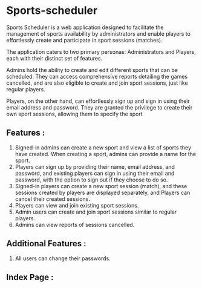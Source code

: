 # Sports-scheduler
Sports Scheduler is a web application designed to facilitate the management of sports availability by administrators and enable players to effortlessly create and participate in sport sessions (matches).

The application caters to two primary personas: Administrators and Players, each with their distinct set of features.

Admins hold the ability to create and edit different sports that can be scheduled. They can access comprehensive reports detailing the games cancelled, and are also eligible to create and join sport sessions, just like regular players.

Players, on the other hand, can effortlessly sign up and sign in using their email address and password. They are granted the privilege to create their own sport sessions, allowing them to specify the sport

**Features :**
---
1. Signed-in admins can create a new sport and view a list of sports they have created. When creating a sport, admins can provide a name for the sport.
2. Players can sign up by providing their name, email address, and password, and existing players can sign in using their email and password, with the option to sign out if they choose to do so.
3. Signed-in players can create a new sport session (match), and these sessions created by players are displayed separately, and Players can cancel their created sessions.
4. Players can view and join existing sport sessions.
5. Admin users can create and join sport sessions similar to regular players.
6. Admins can view reports of sessions cancelled.

**Additional Features :**
---
1. All users can change their passwords.

**Index Page :**
---

